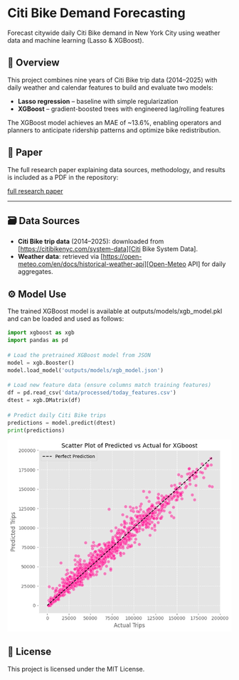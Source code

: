 # Citi Bike Demand Forecasting

Forecast citywide daily Citi Bike demand in New York City using weather data and machine learning (Lasso & XGBoost).

## 📖 Overview

This project combines nine years of Citi Bike trip data (2014–2025) with daily weather and calendar features to build and evaluate two models:

- **Lasso regression** – baseline with simple regularization  
- **XGBoost** – gradient-boosted trees with engineered lag/rolling features  

The XGBoost model achieves an MAE of ~13.6%, enabling operators and planners to anticipate ridership patterns and optimize bike redistribution.

## 📑 Paper

The full research paper explaining data sources, methodology, and results is included as a PDF in the repository:

[full research paper](docs/FinalPaper.pdf)

---

## 🗃 Data Sources

* **Citi Bike trip data** (2014–2025): downloaded from [https://citibikenyc.com/system-data][Citi Bike System Data].
* **Weather data**: retrieved via [https://open-meteo.com/en/docs/historical-weather-api][Open-Meteo API] for daily aggregates.

## ⚙️ Model Use

The trained XGBoost model is available at outputs/models/xgb_model.pkl and can be loaded and used as follows:

```python
import xgboost as xgb
import pandas as pd

# Load the pretrained XGBoost model from JSON
model = xgb.Booster()
model.load_model('outputs/models/xgb_model.json')

# Load new feature data (ensure columns match training features)
df = pd.read_csv('data/processed/today_features.csv')
dtest = xgb.DMatrix(df)

# Predict daily Citi Bike trips
predictions = model.predict(dtest)
print(predictions)
```

![Predicted vs. Actual](figures/Predicted-vs-Actual.png)


## 📄 License

This project is licensed under the MIT License.
